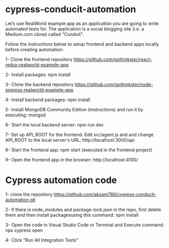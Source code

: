 # cypress-conducit-automation

Let’s use RealWorld example app as an application you are going to write automated tests for. The application is a social blogging site (i.e. a Medium.com clone) called "Conduit".

Follow the instructions below to setup frontend and backend apps locally before creating automation:

1- Clone the frontend repository https://github.com/gothinkster/react-redux-realworld-example-app

2- Install packages: npm install

3- Clone the backend repository https://github.com/gothinkster/node-express-realworld-example-app

4- Install backend packages: npm install

5- Install MongoDB Community Edition (instructions) and run it by executing: mongod

6- Start the local backend server: npm run dev 

7- Set up API_ROOT for the frontend. Edit src/agent.js and and change API_ROOT to the local server's URL: http://localhost:3000/api

8- Start the frontend app: npm start (executed in the frontend project)

9- Open the frontend app in the browser: http://localhost:4100/

# Cypress automation code

1- clone the repository https://github.com/aksam786/cypress-conducit-automation.git

2- if there is node_modules and package-lock.json in the repo, first delete them and then install packagesusing this command: npm install

3- Open the code in Visual Studio Code or Terminal and Execute command: npx cypress open

4- Click "Run All Integration Tests"
